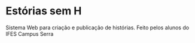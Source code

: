 # Estórias sem H
Sistema Web para criação e publicação de histórias.
Feito pelos alunos do IFES Campus Serra
